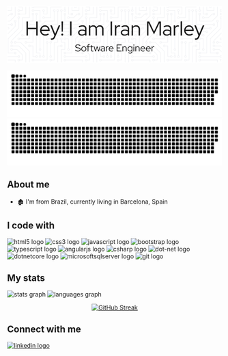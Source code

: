 [![Header](https://raw.githubusercontent.com/IranMarley/IranMarley/main/header.png "Header")](#)

<div align="center">
   
![github contribution grid snake animation](https://raw.githubusercontent.com/iranmarley/iranmarley/output/github-contribution-grid-snake-dark.svg#gh-dark-mode-only)![github contribution grid snake animation](https://raw.githubusercontent.com/iranmarley/iranmarley/output/github-contribution-grid-snake.svg#gh-light-mode-only)
   
</div>

<h2>About me</h2>
<div>
<ul>
   <li>🏚️ I'm from Brazil, currently living in Barcelona, Spain</li>
<ul>
   </div>
<h2>I code with</h2>

<div align="">
   <img src="https://cdn.jsdelivr.net/gh/devicons/devicon/icons/html5/html5-original.svg" height="30" width="42" alt="html5 logo"  />
  <img src="https://cdn.jsdelivr.net/gh/devicons/devicon/icons/css3/css3-original.svg" height="30" width="42" alt="css3 logo"  />
  <img src="https://cdn.jsdelivr.net/gh/devicons/devicon/icons/javascript/javascript-original.svg" height="30" width="42" alt="javascript logo"  />
  <img src="https://cdn.jsdelivr.net/gh/devicons/devicon/icons/bootstrap/bootstrap-original.svg" height="30" width="42" alt="bootstrap logo"  />
  <img src="https://cdn.jsdelivr.net/gh/devicons/devicon/icons/typescript/typescript-plain.svg" height="30" width="42" alt="typescript logo"  />
  <img src="https://cdn.jsdelivr.net/gh/devicons/devicon/icons/angularjs/angularjs-original.svg" height="30" width="42" alt="angularjs logo"  />
  <img src="https://cdn.jsdelivr.net/gh/devicons/devicon/icons/csharp/csharp-original.svg" height="30" width="42" alt="csharp logo"  />
  <img src="https://cdn.jsdelivr.net/gh/devicons/devicon/icons/dot-net/dot-net-original.svg" height="30" width="42" alt="dot-net logo"  />
  <img src="https://cdn.jsdelivr.net/gh/devicons/devicon/icons/dotnetcore/dotnetcore-original.svg" height="30" width="42" alt="dotnetcore logo"  />
  <img src="https://cdn.jsdelivr.net/gh/devicons/devicon/icons/microsoftsqlserver/microsoftsqlserver-plain.svg" height="30" width="42" alt="microsoftsqlserver logo"  />
  <img src="https://cdn.jsdelivr.net/gh/devicons/devicon/icons/git/git-original.svg" height="30" width="42" alt="git logo"  />
</div>

<h2>My stats</h2>

<div align="left">
  <img src="https://github-readme-stats.vercel.app/api?hide_title=false&hide_rank=false&show_icons=true&include_all_commits=true&count_private=true&disable_animations=false&locale=en&hide_border=false&username=iranmarley"  alt="stats graph" height="170" />
  
  <img src="https://github-readme-stats.vercel.app/api/top-langs?locale=en&hide_title=false&layout=compact&card_width=320&langs_count=5&hide_border=false&username=iranmarley"  height="170" alt="languages graph"  />
  </div>
  <div>
  </div>
  <div align="center">
  
[![GitHub Streak](https://github-readme-streak-stats.herokuapp.com/?user=iranmarley&date_format=j%20M%5B%20Y%5D)](https://git.io/streak-stats)  
</div>

<h2>Connect with me</h2>

<div align="">
<a href="https://www.linkedin.com/in/iranmarley/" target="_blank">
   <img src="https://img.shields.io/static/v1?message=LinkedIn&logo=linkedin&label=&color=0077B5&logoColor=white&labelColor=&style=for-the-badge" height="35" alt="linkedin logo"  />
   </a>
</div>
